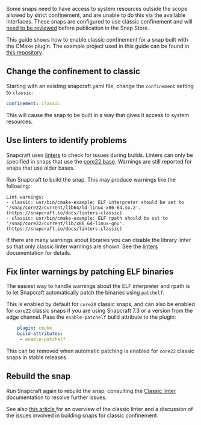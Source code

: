 Some snaps need to have access to system resources outside the scope allowed by strict confinement, and are unable to do this via the available interfaces. These snaps are configured to use classic confinement and will [need to be reviewed](/t/process-for-reviewing-classic-confinement-snaps/1460) before publication in the Snap Store.

This guide shows how to enable classic confinement for a snap built with the CMake plugin. The example project used in this guide can be found in [this repository](https://github.com/snapcraft-docs/cmake-classic-example).

## Change the confinement to classic

Starting with an existing snapcraft.yaml file, change the `confinement` setting to `classic`:
```yaml
confinement: classic
```
This will cause the snap to be built in a way that gives it access to system resources.

## Use linters to identify problems

Snapcraft uses [linters](/t/snapcraft-linters) to check for issues during builds.
Linters can only be specified in snaps that use the [core22 base](/t/base-snaps). Warnings are still reported for snaps that use older bases.

Run Snapcraft to build the snap. This may produce warnings like the following:
```
Lint warnings:
- classic: usr/bin/cmake-example: ELF interpreter should be set to '/snap/core22/current/lib64/ld-linux-x86-64.so.2'. (https://snapcraft.io/docs/linters-classic)
- classic: usr/bin/cmake-example: ELF rpath should be set to '/snap/core22/current/lib/x86_64-linux-gnu'. (https://snapcraft.io/docs/linters-classic)
```
If there are many warnings about libraries you can disable the library linter so that only classic linter warnings are shown. See the [linters](/t/snapcraft-linters) documentation for details.

## Fix linter warnings by patching ELF binaries

The easiest way to handle warnings about the ELF interpreter and rpath is to let Snapcraft automatically patch the binaries using `patchelf`.

This is enabled by default for `core20` classic snaps, and can also be enabled for `core22` classic snaps if you are using Snapcraft 7.3 or a version from the edge channel. Pass the `enable-patchelf` build attribute to the plugin:

```yaml
    plugin: cmake
    build-attributes:
     - enable-patchelf
```

This can be removed when automatic patching is enabled for `core22` classic snaps in stable releases.

## Rebuild the snap

Run Snapcraft again to rebuild the snap, consulting the [Classic linter](/t/classic-linter) documentation to resolve further issues.

See also [this article ](https://snapcraft.io/blog/the-new-classic-confinement-in-snaps-even-the-classics-need-a-change) for an overview of the classic linter and a discussion of the issues involved in building snaps for classic confinement.